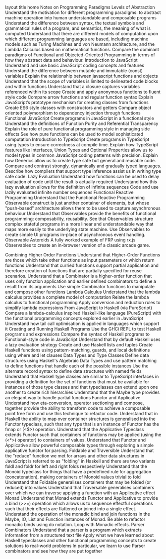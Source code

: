 layout	title
home
Notes on Programming Paradigms
Levels of Abstraction
Understand the motivation for different programming paradigms: to abstract machine operation into human understandable and composable programs
Understand the difference between syntax, the textual symbols and grammatical rules of a program, and semantics, the meaning of what is computed
Understand that there are different models of computation upon which different programming languages are based, including machine models such as Turing Machines and von Neumann architecture, and the Lambda Calculus based on mathematical functions.
Compare the dominant paradigms of Functional and Objected-Oriented Programming in terms of how they abstract data and behaviour.
Introduction to JavaScript
Understand and use basic JavaScript coding concepts and features
Understand the difference between mutable and immutable (const) variables
Explain the relationship between javascript functions and objects
Understand that the scope of variables is limited to delineated code blocks and within functions
Understand that a closure captures variables referenced within its scope
Create and apply anonymous functions to fluent style code
Compare arrow functions and regular function syntax
Explain JavaScript’s prototype mechanism for creating classes from functions
Create ES6 style classes with constructors and getters
Compare object oriented polymorphism to dependency injection through functions
Functional JavaScript
Create programs in JavaScript in a functional style
Understand the definitions of Function Purity and Referential Transparency
Explain the role of pure functional programming style in managing side effects
See how pure functions can be used to model sophisticated computation
Introduction to TypeScript
Create programs in TypeScript using types to ensure correctness at compile time.
Explain how TypeScript features like Interfaces, Union Types and Optional Properties allow us to model types in common JavaScript coding patterns with precision.
Explain how Generics allow us to create type safe but general and reusable code.
Compare and contrast strongly, dynamically and gradually typed languages.
Describe how compilers that support type inference assist us in writing type safe code.
Lazy Evaluation
Understand how functions can be used to delay evaluation of code until the result is actually required
Understand how this lazy evaluation allows for the definition of infinite sequences
Code and use lazily evaluated infinite number sequences
Functional Reactive Programming
Understand that the Functional Reactive Programming Observable construct is just another container of elements, but whose "push-based" architecture allows them to be used to capture asynchronous behaviour
Understand that Observables provide the benefits of functional programming: composability, reusability.
See that Observables structure complex stateful programs in a more linear and understandable way that maps more easily to the underlying state machine.
Use Observables to create simple UI programs in-place of asynchronous event handling.
Observable Asteroids
A fully worked example of FRP using rx.js Observables to create an in-browser version of a classic arcade game.

Combining Higher Order Functions
Understand that Higher-Order Functions are those which take other functions as input parameters or which return functions
Understand that curried functions support partial application and therefore creation of functions that are partially specified for reuse scenarios.
Understand that a Combinator is a higher-order function that uses only function application and earlier defined combinators to define a result from its arguments
Use simple Combinator functions to manipulate and compose other functions
Lambda Calculus
Understand that the lambda calculus provides a complete model of computation
Relate the lambda calculus to functional programming
Apply conversion and reduction rules to simplify lambda expressions
From JavaScript to Haskell (via PureScript)
Compare a lambda-calculus inspired Haskell-like language (PureScript) with the functional programming concepts explored earlier in JavaScript
Understand how tail call optimisation is applied in languages which support it
Creating and Running Haskell Programs
Use the GHCi REPL to test Haskell programs and expressions
Compare the syntax of Haskell programs to Functional-style code in JavaScript
Understand that by default Haskell uses a lazy evaluation strategy
Create and use Haskell lists and tuples
Create Haskell functions using pattern-matching, guards, and local definitions using where and let clauses
Data Types and Type Classes
Define data structures using Haskell's Algebraic Data Types and use pattern matching to define functions that handle each of the possible instances
Use the alternate record syntax to define data structures with named fields
Understand that Haskell type classes are similar to TypeScript interfaces in providing a definition for the set of functions that must be available for instances of those type classes and that typeclasses can extend upon one another to create rich hierarchies
Understand that the Maybe type provides an elegant way to handle partial functions
Functor and Applicative
Understand how eta-conversion, operator sectioning and compose, together provide the ability to transform code to achieve a composable point free form and use this technique to refactor code.
Understand that in Haskell the ability to map over container structures is generalised into the Functor typeclass, such that any type that is an instance of Functor has the fmap or (<$>) operation.
Understand that the Applicative Typeclass extends Functor such that containers of functions may be applied (using the (<*>) operator) to containers of values.
Understand that Functor and Applicative allow powerful composable types through exploring a simple applicative functor for parsing.
Foldable and Traversible
Understand that the "reduce" function we met for arrays and other data structures in JavaScript is referred to as "folding" in Haskell and there are two variants foldl and foldr for left and right folds respectively
Understand that the Monoid typeclass for things that have a predefined rule for aggregation (concatenation), making containers of Monoid values trivial to fold
Understand that Foldable generalises containers that may be folded (or reduced) into values
Understand that Traversable generalises containers over which we can traverse applying a function with an Applicative effect
Monad
Understand that Monad extends Functor and Applicative to provide a bind (>>=) operation which allows us to sequence effectful operations such that their effects are flattened or joined into a single effect.
Understand the operation of the monadic bind and join functions in the Maybe, IO, List and Function instances of Monad.
Be able to refactor monadic binds using do notation.
Loop with Monadic effects.
Parser Combinators
Understand that a parser is a program which extracts information from a structured text file
Apply what we have learned about Haskell typeclasses and other functional programming concepts to create solutions to real-world problems
In particular, we learn to use Parser combinators and see how they are put together
